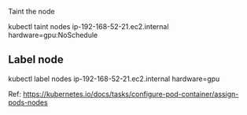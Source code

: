 Taint the node

kubectl taint nodes ip-192-168-52-21.ec2.internal hardware=gpu:NoSchedule

Label node
---

kubectl label nodes ip-192-168-52-21.ec2.internal hardware=gpu

Ref:  https://kubernetes.io/docs/tasks/configure-pod-container/assign-pods-nodes